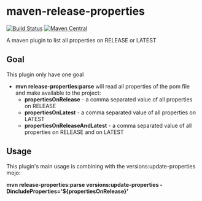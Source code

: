 # maven-release-properties
[![Build Status](https://travis-ci.org/fripoli/maven-release-properties.svg?branch=master)](https://travis-ci.org/fripoli/maven-release-properties)
[![Maven Central](https://maven-badges.herokuapp.com/maven-central/br.com.ripoli.xico/release-properties/badge.svg)](https://maven-badges.herokuapp.com/maven-central/br.com.ripoli.xico/release-properties)

A maven plugin to list all properties on RELEASE or LATEST

## Goal ##
This plugin only have one goal

* **mvn release-properties:parse** will read all properties of the pom file and make available to the project:
  * **propertiesOnRelease** - a comma separated value of all properties on RELEASE
  * **propertiesOnLatest** - a comma separated value of all properties on LATEST
  * **propertiesOnReleaseAndLatest** - a comma separated value of all properties on RELEASE and on LATEST

## Usage ##

This plugin's main usage is combining with the versions:update-properties mojo:

**mvn release-properties:parse versions:update-properties -DincludeProperties='${propertiesOnRelease}'**
